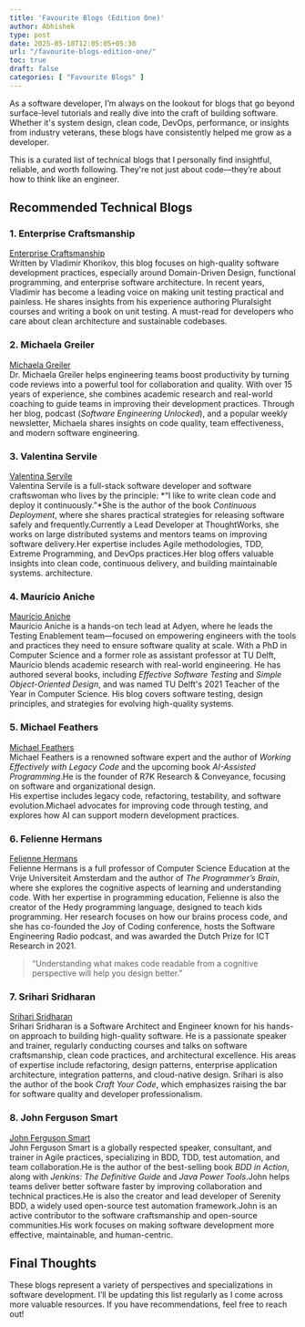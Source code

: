 ```yaml
---
title: 'Favourite Blogs (Edition One)'
author: Abhishek
type: post
date: 2025-05-10T12:05:05+05:30
url: "/favourite-blogs-edition-one/"
toc: true
draft: false
categories: [ "Favourite Blogs" ]
---
```


As a software developer, I’m always on the lookout for blogs that go beyond surface-level tutorials and really dive into
the craft of building software. Whether it's system design, clean code, DevOps, performance, or insights from industry
veterans, these blogs have consistently helped me grow as a developer.

This is a curated list of technical blogs that I personally find insightful, reliable, and worth following. They're not
just about code—they’re about how to think like an engineer.

## Recommended Technical Blogs

### 1. Enterprise Craftsmanship

[Enterprise Craftsmanship](https://enterprisecraftsmanship.com/)  
Written by Vladimir Khorikov, this blog focuses on high-quality software development practices, especially around
Domain-Driven Design, functional programming, and enterprise software architecture. In recent years, Vladimir has
become a leading voice on making unit testing practical and painless. He shares insights from his experience authoring
Pluralsight courses and writing a book on unit testing. A must-read for developers who care about clean architecture
and sustainable codebases.

### 2. Michaela Greiler

[Michaela Greiler](https://www.michaelagreiler.com/)  
Dr. Michaela Greiler helps engineering teams boost productivity by turning code reviews into a powerful tool for
collaboration and quality. With over 15 years of experience, she combines academic research and real-world coaching to
guide teams in improving their development practices. Through her blog, podcast (*Software Engineering Unlocked*), and a
popular weekly newsletter, Michaela shares insights on code quality, team effectiveness, and modern software
engineering.

### 3. Valentina Servile

[Valentina Servile](https://oooops.dev/about/)  
Valentina Servile is a full-stack software developer and software craftswoman who lives by the principle: *“I like to
write clean code and deploy it continuously.”*She is the author of the book *Continuous Deployment*, where she shares
practical strategies for releasing software safely and frequently.Currently a Lead Developer at ThoughtWorks, she works
on large distributed systems and mentors teams on improving software delivery.Her expertise includes Agile
methodologies, TDD, Extreme Programming, and DevOps practices.Her blog offers valuable insights into clean code,
continuous delivery, and building maintainable systems. architecture.

### 4. Maurício Aniche

[Maurício Aniche](https://mauricioaniche.com/)  
Maurício Aniche is a hands-on tech lead at Adyen, where he leads the Testing Enablement team—focused on empowering
engineers with the tools and practices they need to ensure software quality at scale. With a PhD in Computer Science and
a former role as assistant professor at TU Delft, Maurício blends academic research with real-world engineering. He has
authored several books, including *Effective Software Testing* and *Simple Object-Oriented Design*, and was named TU
Delft's 2021 Teacher of the Year in Computer Science. His blog covers software testing, design principles, and
strategies for evolving high-quality systems.

### 5. Michael Feathers

[Michael Feathers](https://michaelfeathers.silvrback.com/bio)  
Michael Feathers is a renowned software expert and the author of *Working Effectively with Legacy Code* and the upcoming
book *AI-Assisted Programming*.He is the founder of R7K Research & Conveyance, focusing on software and organizational
design.  
His expertise includes legacy code, refactoring, testability, and software evolution.Michael advocates for improving
code through testing, and explores how AI can support modern development practices.

### 6. Felienne Hermans

[Felienne Hermans](https://www.felienne.com/)  
Felienne Hermans is a full professor of Computer Science Education at the Vrije Universiteit Amsterdam and the author of
*The Programmer’s Brain*, where she explores the cognitive aspects of learning and understanding code. With her
expertise in programming education, Felienne is also the creator of the Hedy programming language, designed to teach
kids programming. Her research focuses on how our brains process code, and she has co-founded the Joy of Coding
conference, hosts the Software Engineering Radio podcast, and was awarded the Dutch Prize for ICT Research in 2021.

> “Understanding what makes code readable from a cognitive perspective will help you design better.”

### 7. Srihari Sridharan

[Srihari Sridharan](https://srihari-sridharan.medium.com/)  
Srihari Sridharan is a Software Architect and Engineer known for his hands-on approach to building high-quality
software. He is a passionate speaker and trainer, regularly conducting courses and talks on software craftsmanship,
clean code practices, and architectural excellence. His areas of expertise include refactoring, design patterns,
enterprise application architecture, integration patterns, and cloud-native design. Srihari is also the author of the
book *Craft Your Code*, which emphasizes raising the bar for software quality and developer professionalism.

### 8. John Ferguson Smart

[John Ferguson Smart](https://johnfergusonsmart.com/)  
John Ferguson Smart is a globally respected speaker, consultant, and trainer in Agile practices, specializing in BDD,
TDD, test automation, and team collaboration.He is the author of the best-selling book *BDD in Action*, along with
*Jenkins: The Definitive Guide* and *Java Power Tools*.John helps teams deliver better software faster by improving
collaboration and technical practices.He is also the creator and lead developer of Serenity BDD, a widely used
open-source test automation framework.John is an active contributor to the software craftsmanship and open-source
communities.His work focuses on making software development more effective, maintainable, and human-centric.

## Final Thoughts

These blogs represent a variety of perspectives and specializations in software development. I’ll be updating this list
regularly as I come across more valuable resources. If you have recommendations, feel free to reach out!